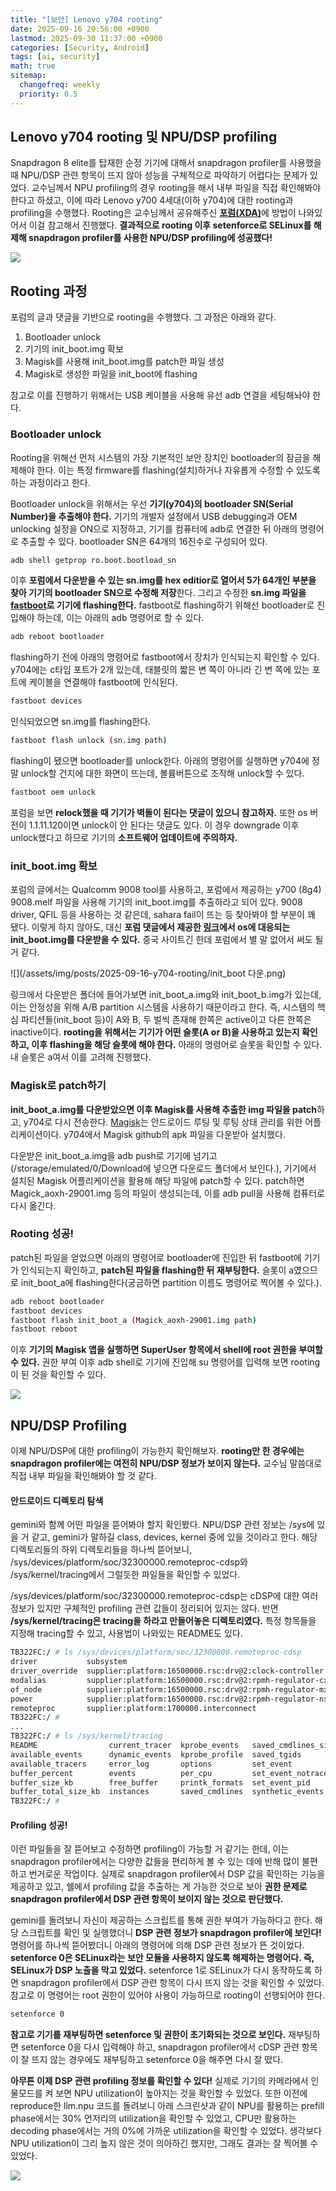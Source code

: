 ```yaml
---
title: "[보안] Lenovo y704 rooting"
date: 2025-09-16 20:56:00 +0900
lastmod: 2025-09-30 11:37:00 +0900
categories: [Security, Android]
tags: [ai, security]
math: true
sitemap:
  changefreq: weekly
  priority: 0.5
---
```


## Lenovo y704 rooting 및 NPU/DSP profiling

Snapdragon 8 elite를 탑재한 순정 기기에 대해서 snapdragon profiler를 사용했을 때 NPU/DSP 관련 항목이 뜨지 않아 성능을 구체적으로 파악하기 어렵다는 문제가 있었다. 교수님께서 NPU profiling의 경우 rooting을 해서 내부 파일을 직접 확인해봐야 한다고 하셨고, 이에 따라 Lenovo y700 4세대(이하 y704)에 대한 rooting과 profiling을 수행했다. Rooting은 교수님께서 공유해주신 [**포럼(XDA)**](https://xdaforums.com/t/lenovo-legion-y700-4th-generation-tb322fc-8g4-unlock-bootloader.4743906/)에 방법이 나와있어서 이걸 참고해서 진행했다. **결과적으로 rooting 이후 setenforce로 SELinux를 해제해 snapdragon profiler를 사용한 NPU/DSP profiling에 성공했다!**

![](/assets/img/posts/2025-09-16-y704-rooting/dsp.png)

## Rooting 과정

포럼의 글과 댓글을 기반으로 rooting을 수행했다. 그 과정은 아래와 같다.

1. Bootloader unlock
2. 기기의 init_boot.img 확보
3. Magisk를 사용해 init_boot.img를 patch한 파일 생성
4. Magisk로 생성한 파일을 init_boot에 flashing

참고로 이를 진행하기 위해서는 USB 케이블을 사용해 유선 adb 연결을 세팅해놔야 한다.

### Bootloader unlock

Rooting을 위해선 먼저 시스템의 가장 기본적인 보안 장치인 bootloader의 잠금을 해제해야 한다. 이는 특정 firmware를 flashing(설치)하거나 자유롭게 수정할 수 있도록 하는 과정이라고 한다.

Bootloader unlock을 위해서는 우선 **기기(y704)의 bootloader SN(Serial Number)을 추출해야 한다.** 기기의 개발자 설정에서 USB debugging과 OEM unlocking 설정을 ON으로 지정하고, 기기를 컴퓨터에 adb로 연결한 뒤 아래의 명령어로 추출할 수 있다. bootloader SN은 64개의 16진수로 구성되어 있다.

```bash
adb shell getprop ro.boot.bootload_sn
```

이후 **포럼에서 다운받을 수 있는 sn.img를 hex editior로 열어서 5가 64개인 부분을 찾아 기기의 bootloader SN으로 수정해 저장**한다. 그리고 수정한 **sn.img 파일을 [fastboot](https://coding-by-head.tistory.com/entry/adb-fastboot)로 기기에 flashing한다.** fastboot로 flashing하기 위해선 bootloader로 진입해야 하는데, 이는 아래의 adb 명령어로 할 수 있다.

```bash
adb reboot bootloader
```

flashing하기 전에 아래의 명령어로 fastboot에서 장치가 인식되는지 확인할 수 있다. y704에는 c타입 포트가 2개 있는데, 태블릿의 짧은 변 쪽이 아니라 긴 변 쪽에 있는 포트에 케이블을 연결해야 fastboot에 인식된다.

```bash
fastboot devices
```

인식되었으면 sn.img를 flashing한다.

```bash
fastboot flash unlock (sn.img path)
```

flashing이 됐으면 bootloader를 unlock한다. 아래의 명령어를 실행하면 y704에 정말 unlock할 건지에 대한 화면이 뜨는데, 볼륨버튼으로 조작해 unlock할 수 있다.

```bash
fastboot oem unlock
```

포럼을 보면 **relock했을 때 기기가 벽돌이 된다는 댓글이 있으니 참고하자.** 또한 os 버전이 1.1.11.120이면 unlock이 안 된다는 댓글도 있다. 이 경우 downgrade 이후 unlock했다고 하므로 기기의 **소프트웨어 업데이트에 주의하자.**

### init_boot.img 확보

포럼의 글에서는 Qualcomm 9008 tool를 사용하고, 포럼에서 제공하는 y700 (8g4) 9008.melf 파일을 사용해 기기의 init_boot.img를 추출하라고 되어 있다. 9008 driver, QFIL 등을 사용하는 것 같은데, sahara fail이 뜨는 등 찾아봐야 할 부분이 꽤 됐다. 이렇게 하지 않아도, 대신 **포럼 댓글에서 제공한 [링크](https://www.123865.com/s/ArPqVv-9pGsh)에서 os에 대응되는 init_boot.img를 다운받을 수 있다.** 중국 사이트긴 한데 포럼에서 별 말 없어서 써도 될 거 같다.

![](/assets/img/posts/2025-09-16-y704-rooting/init_boot 다운.png)

링크에서 다운받은 폴더에 들어가보면 init_boot_a.img와 init_boot_b.img가 있는데, 이는 안정성을 위해 A/B partition 시스템을 사용하기 때문이라고 한다. 즉, 시스템의 핵심 파티션들(init_boot 등)이 A와 B, 두 벌씩 존재해 한쪽은 active이고 다른 한쪽은 inactive이다. **rooting을 위해서는 기기가 어떤 슬롯(A or B)을 사용하고 있는지 확인하고, 이후 flashing을 해당 슬롯에 해야 한다.** 아래의 명령어로 슬롯을 확인할 수 있다. 내 슬롯은 a여서 이를 고려해 진행했다.

### Magisk로 patch하기

**init_boot_a.img를 다운받았으면 이후 Magisk를 사용해 추출한 img 파일을 patch**하고, y704로 다시 전송한다. [Magisk](https://github.com/topjohnwu/Magisk)는 안드로이드 루팅 및 루팅 상태 관리를 위한 어플리케이션이다. y704에서 Magisk github의 apk 파일을 다운받아 설치했다. 

다운받은 init_boot_a.img을 adb push로 기기에 넘기고(/storage/emulated/0/Download에 넣으면 다운로드 폴더에서 보인다.), 기기에서 설치된 Magisk 어플리케이션을 활용해 해당 파일에 patch할 수 있다. patch하면 Magick_aoxh-29001.img 등의 파일이 생성되는데, 이를 adb pull을 사용해 컴퓨터로 다시 옮긴다.

### Rooting 성공!

patch된 파일을 얻었으면 아래의 명령어로 bootloader에 진입한 뒤 fastboot에 기기가 인식되는지 확인하고, **patch된 파일을 flashing한 뒤 재부팅한다.** 슬롯이 a였으므로 init_boot_a에 flashing한다(궁금하면 partition 이름도 명령어로 찍어볼 수 있다.).

```bash
adb reboot bootloader
fastboot devices
fastboot flash init_boot_a (Magick_aoxh-29001.img path)
fastboot reboot
```

이후 **기기의 Magisk 앱을 실행하면 SuperUser 항목에서 shell에 root 권한을 부여할 수 있다.** 권한 부여 이후 adb shell로 기기에 진입해 su 명령어를 입력해 보면 rooting이 된 것을 확인할 수 있다.

![](/assets/img/posts/2025-09-16-y704-rooting/rooted.png)


## NPU/DSP Profiling

이제 NPU/DSP에 대한 profiling이 가능한지 확인해보자. **rooting만 한 경우에는 snapdragon profiler에는 여전히 NPU/DSP 정보가 보이지 않는다.** 교수님 말씀대로 직접 내부 파일을 확인해봐야 할 것 같다.

#### 안드로이드 디렉토리 탐색

gemini와 함께 어떤 파일을 뜯어봐야 할지 확인봤다. NPU/DSP 관련 정보는 /sys에 있을 거 같고, gemini가 말하길 class, devices, kernel 중에 있을 것이라고 한다. 해당 디렉토리들의 하위 디렉토리들을 하나씩 뜯어보니, /sys/devices/platform/soc/32300000.remoteproc-cdsp와 /sys/kernel/tracing에서 그럴듯한 파일들을 확인할 수 있었다.

/sys/devices/platform/soc/32300000.remoteproc-cdsp는 cDSP에 대한 여러 정보가 있지만 구체적인 profiling 관련 값들이 정리되어 있지는 않다. 반면 **/sys/kernel/tracing은 tracing을 하라고 만들어놓은 디렉토리였다.** 특정 항목들을 지정해 tracing할 수 있고, 사용법이 나와있는 README도 있다.

```bash
TB322FC:/ # ls /sys/devices/platform/soc/32300000.remoteproc-cdsp
driver           subsystem                                                   supplier:platform:320c0000.interconnect  txn_id
driver_override  supplier:platform:16500000.rsc:drv@2:clock-controller       supplier:platform:soc:interconnect@1     uevent
modalias         supplier:platform:16500000.rsc:drv@2:rpmh-regulator-cxlvl   supplier:platform:soc:qcom,smp2p-cdsp    wakeup
of_node          supplier:platform:16500000.rsc:drv@2:rpmh-regulator-mxclvl  supplier:regulator:regulator.11
power            supplier:platform:16500000.rsc:drv@2:rpmh-regulator-nsplvl  supplier:regulator:regulator.18
remoteproc       supplier:platform:1700000.interconnect                      supplier:regulator:regulator.9
TB322FC:/ # 
...
TB322FC:/ # ls /sys/kernel/tracing
README                current_tracer  kprobe_events   saved_cmdlines_size    timestamp_mode    trace_pipe
available_events      dynamic_events  kprobe_profile  saved_tgids            trace             tracing_cpumask
available_tracers     error_log       options         set_event              trace_clock       tracing_on
buffer_percent        events          per_cpu         set_event_notrace_pid  trace_marker      tracing_thresh
buffer_size_kb        free_buffer     printk_formats  set_event_pid          trace_marker_raw  uprobe_events
buffer_total_size_kb  instances       saved_cmdlines  synthetic_events       trace_options     uprobe_profile
TB322FC:/ # 
```

#### Profiling 성공!

이런 파일들을 잘 뜯어보고 수정하면 profiling이 가능할 거 같기는 한데, 이는 snapdragon profiler에서는 다양한 값들을 편리하게 볼 수 있는 데에 반해 많이 불편하고 번거로운 작업이다. 실제로 snapdragon profiler에서 DSP 값을 확인하는 기능을 제공하고 있고, 쉘에서 profiling 값을 추출하는 게 가능한 것으로 보아 **권한 문제로 snapdragon profiler에서 DSP 관련 항목이 보이지 않는 것으로 판단했다.**

gemini를 돌려보니 자신이 제공하는 스크립트를 통해 권한 부여가 가능하다고 한다. 해당 스크립트를 확인 및 실행했더니 **DSP 관련 정보가 snapdragon profiler에 보인다!** 명령어를 하나씩 뜯어봤더니 아래의 명령어에 의해 DSP 관련 정보가 뜬 것이었다. **setenforce 0은 SELinux라는 보안 모듈을 사용하지 않도록 해제하는 명령어다. 즉, SELinux가 DSP 노출을 막고 있었다.** setenforce 1로 SELinux가 다시 동작하도록 하면 snapdragon profiler에서 DSP 관련 항목이 다시 뜨지 않는 것을 확인할 수 있었다. 참고로 이 명령어는 root 권한이 있어야 사용이 가능하므로 rooting이 선행되어야 한다.

<!-- 
처음 돌려본 쉘 스크립트는 아래와 같다.

```bash
#!/system/bin/sh

# SELinux 해제(permissive)
setenforce 0

# DSP/NPU 관련 trace 이벤트 활성화
echo 1 > /sys/kernel/tracing/events/fastrpc/enable

# Snapdragon Profiler의 서비스 권한 설정
chmod 777 /sys/kernel/tracing/trace_marker
chmod 777 /sys/kernel/tracing/trace_pipe
# chmod 777 /sys/kernel/debug/kgsl/proc
chmod -R 777 /sys/class/devfreq/

# CDSP, NPU 관련 디렉토리 권한 수정
find /sys -name "*cdsp*" -o -name "*npu*" 2>/dev/null | xargs chmod -R 777 2>/dev/null

# kgsl 관련 파일에 권한 부여 (GPU 하드웨어 접근용)
chmod -R 777 /sys/class/kgsl

echo "Snapdragon Profiler 접근 권한이 설정되었습니다."

# SELinux 복원은 Profiler 사용 후 수행
# setenforce 1
``` -->

```bash
setenforce 0
```

**참고로 기기를 재부팅하면 setenforce 및 권한이 초기화되는 것으로 보인다.** 재부팅하면 setenforce 0을 다시 입력해야 하고, snapdragon profiler에서 cDSP 관련 항목이 잘 뜨지 않는 경우에도 재부팅하고 setenforce 0을 해주면 다시 잘 떴다.

**아무튼 이제 DSP 관련 profiling 정보를 확인할 수 있다!** 실제로 기기의 카메라에서 인물모드를 켜 보면 NPU utilization이 높아지는 것을 확인할 수 있었다. 또한 이전에 reproduce한 llm.npu 코드를 돌려보니 아래 스크린샷과 같이 NPU를 활용하는 prefill phase에서는 30% 언저리의 utilization을 확인할 수 있었고, CPU만 활용하는 decoding phase에서는 거의 0%에 가까운 utilization을 확인할 수 있었다. 생각보다 NPU utilization이 그리 높지 않은 것이 의아하긴 했지만, 그래도 결과는 잘 찍어볼 수 있었다.

![](/assets/img/posts/2025-09-16-y704-rooting/llmnpu.png)

